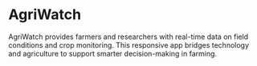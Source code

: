 # AgriWatch
AgriWatch provides farmers and researchers with real-time data on field conditions and crop monitoring. This responsive app bridges technology and agriculture to support smarter decision-making in farming.
